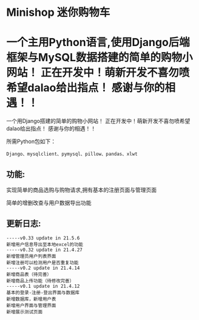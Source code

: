 # Minishop 迷你购物车

一个主用Python语言,使用Django后端框架与MySQL数据搭建的简单的购物小网站！
正在开发中！萌新开发不喜勿喷希望dalao给出指点！
感谢与你的相遇！！
=======
一个用Django搭建的简单的购物小网站！
正在开发中！萌新开发不喜勿喷希望dalao给出指点！
感谢与你的相遇！！

所需Python包如下：

```
Django、mysqlclient、pymysql、pillow、pandas、xlwt
```

## 功能:

实现简单的商品选购与购物请求,拥有基本的注册页面与管理页面

简单的增删改查与用户数据导出功能

## 更新日志:

```
-----v0.33 update in 21.5.6
新增用户信息导出至本地excel的功能
-----v0.32 update in 21.4.27
新增管理员用户列表界面
新增注册可以检测用户是否重复功能
-----v0.2 update in 21.4.14
新增商品表（待完善）
新增商品上传功能（待修改完善）
-----v0.1 update in 21.4.12
基本的登录-注册-登出界面与数据库
新增数据库，新增用户表
新增用户界面与管理界面
新增展示测试页面
```

